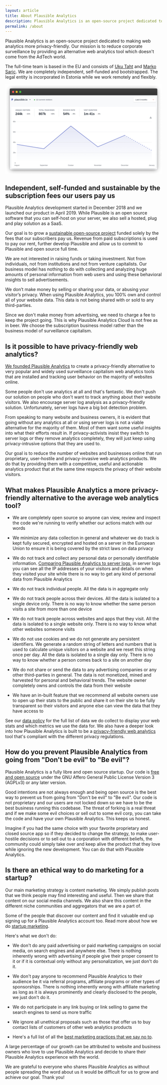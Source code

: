 ```yaml
---
layout: article
title: About Plausible Analytics
description: Plausible Analytics is an open-source project dedicated to making web analytics more privacy-friendly. Our mission is to reduce corporate surveillance by providing an alternative web analytics tool which doesn’t come from the AdTech world. Learn more about us.
permalink: /about
---
```


Plausible Analytics is an open-source project dedicated to making web analytics more privacy-friendly. Our
mission is to reduce corporate surveillance by providing an alternative web analytics tool which doesn't come from the AdTech world.

The full-time team is based in the EU and consists of [Uku Taht](https://twitter.com/ukutaht) and [Marko Saric](https://twitter.com/markosaric).
We are completely independent, self-funded and bootstrapped. The legal entity is incorporated in Estonia while we work remotely and flexibly.

![About Plausible Analytics](/uploads/google-analytics-alternatives.png "About Plausible Analytics")

## Independent, self-funded and sustainable by the subscription fees our users pay us

Plausible Analytics development started in December 2018 and we launched our product in April 2019. While Plausible is an open source software that you can self-host on your server, we also sell a hosted, plug and play solution as a SaaS.

Our goal is to grow a [sustainable open-source project](https://plausible.io/blog/open-source-funding) funded solely by the fees that our subscribers pay us. Revenue from paid subscriptions is used to pay our rent, further develop Plausible and allow us to commit to Plausible and open source full time.

We are not interested in raising funds or taking investment. Not from individuals, not from institutions and not from venture capitalists. Our business model has nothing to do with collecting and analyzing huge amounts of personal information from web users and using these behavioral insights to sell advertisements. 

We don’t make money by selling or sharing your data, or abusing your visitor’s privacy. When using Plausible Analytics, you 100% own and control all of your website data. This data is not being shared with or sold to any third-parties. 

Since we don't make money from advertising, we need to charge a fee to keep the project going. This is why Plausible Analytics Cloud is not free as in beer. We choose the subscription business model rather than the business model of surveillance capitalism. 

## Is it possible to have privacy-friendly web analytics?

[We founded Plausible Analytics](https://plausible.io/blog/the-analytics-tool-i-want) to create a privacy-friendly alternative to very popular and widely used surveillance capitalism web analytics tools that are installed and tracking user behavior on the majority of websites online.

Some people don't use analytics at all and that's fantastic. We don't push our solution on people who don't want to track anything
about their website visitors. We also encourage server log analysis as a privacy-friendly solution. Unfortunately, server logs have a big bot detection problem.

From speaking to many website and business owners, it is evident that going without any analytics at all or using server logs is not a viable alternative for the majority of them. Most of them want some useful insights into what their efforts result in. If privacy-activists insist they switch to server logs or they remove analytics completely, they will just keep using privacy-intrusive options that they are used to.

Our goal is to reduce the number of websites and businesses online that run proprietary, user-hostile and privacy-invasive web analytics products. We do that by providing them with a competitive, useful and actionable analytics product that at the same time respects the privacy of their website visitors.

## What makes Plausible Analytics a more privacy-friendly alternative to the average web analytics tool?

* We are completely open source so anyone can view, review and inspect the code we're running to verify whether our actions match with our words

* We minimize any data collection in general and whatever we do track is kept fully secured, encrypted and hosted on a server in the European Union to ensure it is being covered by the strict laws on data privacy

* We do not track and collect any personal data or personally identifiable information. [Comparing Plausible Analytics to server logs](https://plausible.io/blog/server-log-analysis), in server logs you can see all the IP addresses of your visitors and details on when they visited your site while there is no way to get any kind of personal data from Plausible Analytics

* We do not track individual people. All the data is in aggregate only

* We do not track people across their devices. All the data is isolated to a single device only. There is no way to know whether the same person visits a site from more than one device

* We do not track people across websites and apps that they visit. All the data is isolated to a single website only. There is no way to know what other websites someone visits

* We do not use cookies and we do not generate any persistent identifiers. We generate a random string of letters and numbers that is used to calculate unique visitors on a website and we reset this string once per day. All the data is isolated to a single day only. There is no way to know whether a person comes back to a site on another day

* We do not share or send the data to any advertising companies or any other third-parties in general. The data is not monetized, mined and harvested for personal and behavioral trends. The website owner completely owns and controls the data from their website

* We have an in-built feature that we recommend all website owners use to open up their stats to the public and share it on their site to be fully transparent so their visitors and anyone else can view the data that they have access to

See our [data policy](https://plausible.io/data-policy) for the full list of data we do collect to display your web stats and which metrics we use the data for. We also have a deeper look into how Plausible Analytics is built to be a [privacy-friendly web analytics](https://plausible.io/privacy-focused-web-analytics) tool that's compliant with the different privacy regulations.

## How do you prevent Plausible Analytics from going from "Don't be evil" to "Be evil"?

Plausible Analytics is a fully libre and open source startup. Our code is [free and open source](https://github.com/plausible/analytics/) under the GNU Affero General Public License Version 3 (AGPLv3) or any later version.

Good intentions are not always enough and being open source is the best way to prevent us from going from "Don't be evil" to "Be evil". Our code is not proprietary and our users are not locked down so we have to be the best business running this codebase. The threat of forking is a real threat and if we make some evil choices or sell out to some evil corp, you can take the code and have your own Plausible Analytics. This keeps us honest.

Imagine if you had the same choice with your favorite proprietary and closed source app so if they decided to change the strategy, to make user-hostile decisions or to sell out to a corporation with different beliefs, the community could simply take over and keep alive the product that they love while ignoring the new development. You can do that with Plausible Analytics.

## Is there an ethical way to do marketing for a startup?

Our main marketing strategy is content marketing. We simply publish posts that we think people may find interesting and useful. Then we share that content on our social media channels. We also share this content in the different niche communities and aggregators that we are a part of.

Some of the people that discover our content and find it valuable end up signing up for a Plausible Analytics account too. Read more about how we do [startup marketing](https://plausible.io/blog/startup-marketing).

Here's what we don't do:

* We don't do any paid advertising or paid marketing campaigns on social media, on search engines and anywhere else. There is nothing inherently wrong with advertising if people give their proper consent to it or if it is contextual only without any personalization, we just don't do it.

* We don't pay anyone to recommend Plausible Analytics to their audience be it via referral programs, affiliate programs or other types of sponsorships. There is nothing inherently wrong with affiliate marketing as long as it is always prominently and clearly disclosed to the people, we just don't do it.

* We do not participate in any link buying or link selling to game the search engines to send us more traffic

* We ignore all unethical proposals such as those that offer us to buy contact lists of customers of other web analytics products

* Here's a full list of all the [best marketing practices that we say no to](https://plausible.io/blog/best-marketing-practices).

A large percentage of our growth can be attributed to website and business owners who love to use Plausible Analytics and decide to share their Plausible Analytics experience with the world.

We are grateful to everyone who shares Plausible Analytics as without people spreading the word about us it would be difficult for us to grow and achieve our goal. Thank you!
